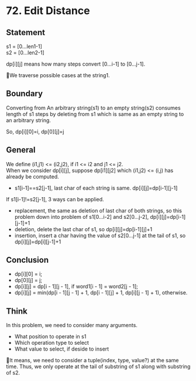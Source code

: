 # 72. Edit Distance

## Statement
s1 = [0...len1-1]<br/>
s2 = [0...len2-1]

dp[i][j] means how many steps convert [0...i-1] to [0...j-1].

We traverse possible cases at the string1.


## Boundary
Converting from An arbitrary string(s1) to an empty string(s2) consumes length of s1 steps by deleting from s1 which is same as an empty string to an arbitrary string.

So, dp[i][0]=i, dp[0][j]=j

## General
We define (i1,j1) <= (i2,j2), if i1 <= i2 and j1 <= j2.<br/>
When we consider dp[i][j], suppose dp[i1][j2] which (i1,j2) <= (i,j) has already be computed.

- s1[i-1]==s2[j-1], last char of each string is same. dp[i][j]=dp[i-1][j-1]

If s1[i-1]!=s2[j-1], 3 ways can be applied.
- replacement, the same as deletion of last char of both strings, so this problem down into problem of s1[0...i-2] and s2[0...j-2], dp[i][j]=dp[i-1][j-1]+1
- deletion, delete the last char of s1, so dp[i][j]=dp[i-1][j]+1
- insertion, insert a char having the value of s2[0...j-1] at the tail of s1, so dp[i][j]=dp[i][j-1]+1

## Conclusion
- dp[i][0] = i;
- dp[0][j] = j;
- dp[i][j] = dp[i - 1][j - 1], if word1[i - 1] = word2[j - 1];
- dp[i][j] = min(dp[i - 1][j - 1] + 1, dp[i - 1][j] + 1, dp[i][j - 1] + 1), otherwise.

## Think
In this problem, we need to consider many arguments.
- What position to operate in s1
- Which operation type to select 
- What value to select, if deside to insert

It means, we need to consider a tuple(index, type, value?) at the same time. Thus, we only operate at the tail of substring of s1 along with substring of s2. 


